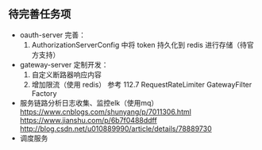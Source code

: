 ## 待完善任务项
 - oauth-server 完善：
    1. AuthorizationServerConfig 中将 token 持久化到 redis 进行存储（待官方支持）
 - gateway-server 定制开发：
    1. 自定义断路器响应内容
    2. 增加限流（使用 redis）
        参考 112.7 RequestRateLimiter GatewayFilter Factory
 - 服务链路分析日志收集、监控elk（使用mq）
    https://www.cnblogs.com/shunyang/p/7011306.html
    https://www.jianshu.com/p/6b7f0488ddff
    http://blog.csdn.net/u010889990/article/details/78889730
 - 调度服务